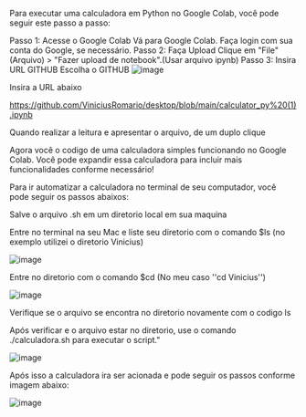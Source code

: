 Para executar uma calculadora em Python no Google Colab, você pode seguir este passo a passo:

Passo 1: Acesse o Google Colab
Vá para Google Colab.
Faça login com sua conta do Google, se necessário.
Passo 2: Faça Upload
Clique em "File" (Arquivo) > "Fazer upload de notebook".(Usar arquivo ipynb)
Passo 3: Insira URL GITHUB
Escolha o GITHUB
![image](https://github.com/user-attachments/assets/9c9c8c0d-1f54-459f-8744-7f50476e4cc5)

Insira a URL abaixo

https://github.com/ViniciusRomario/desktop/blob/main/calculator_py%20(1).ipynb

Quando realizar a leitura e apresentar o arquivo, de um duplo clique


Agora você o codigo de uma calculadora simples funcionando no Google Colab. Você pode expandir essa calculadora para incluir mais funcionalidades conforme necessário!

Para ir automatizar a calculadora no terminal de seu computador, você pode seguir os passos abaixos:

Salve o arquivo .sh em um diretorio local em sua maquina

Entre no terminal na seu Mac e liste seu diretorio com o comando $ls (no exemplo utilizei o diretorio Vinicius) 

![image](https://github.com/user-attachments/assets/c5506837-f31c-4d9e-93a3-b1f64400e206)

Entre no diretorio com o comando $cd (No meu caso ''cd Vinicius'')

![image](https://github.com/user-attachments/assets/577d3e45-0ad0-4723-a58f-1d51069ebc88)

Verifique se o arquivo se encontra no diretorio novamente com o codigo ls  

Após verificar e o arquivo estar no diretorio, use o comando ./calculadora.sh para executar o script."

![image](https://github.com/user-attachments/assets/1f7f1989-5a62-48a9-bfce-59e587d54bde)

Após isso a calculadora ira ser acionada e pode seguir os passos conforme imagem abaixo:

![image](https://github.com/user-attachments/assets/20197647-0a03-49a8-b28d-657b36157c67)






